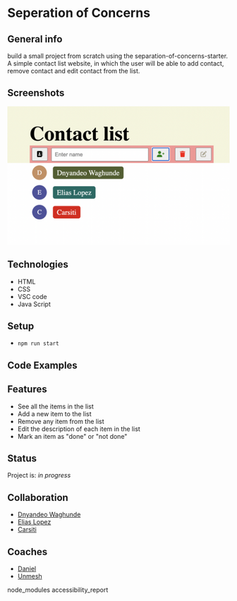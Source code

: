 # Seperation of Concerns

## General info

build a small project from scratch using the separation-of-concerns-starter. 
A simple contact list website, in which the user will be able to add contact, remove contact 
and edit contact from the list.

## Screenshots

![Example screenshot](../images/screenshot.png)

## Technologies

- HTML
- CSS
- VSC code
- Java Script

## Setup

- `npm run start`

## Code Examples

## Features

- See all the items in the list
- Add a new item to the list
- Remove any item from the list
- Edit the description of each item in the list
- Mark an item as "done" or "not done"

## Status

Project is: _in progress_


## Collaboration

- [Dnyandeo Waghunde](https://github.com/Dnyandeo33)
- [Elias Lopez](https://github.com/EliasMlopez99)
- [Carsiti](https://github.com/Carsiti)

## Coaches

- [Daniel](https://github.com/danielhalasz)
- [Unmesh](https://github.com/unmeshvrije)

node_modules
accessibility_report
